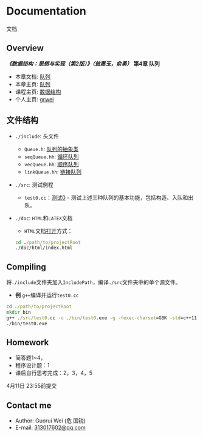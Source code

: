 # Documentation

文档

## Overview

_**《数据结构：思想与实现（第2版）》（翁惠玉，俞勇）**_ **第4章 队列**

- 本章文档: [队列](https://grwei.github.io/data-structure-homework/DS_Ch4/doc/html/index.html)
- 本章主页: [队列](https://grwei.github.io/data-structure-homework/DS_Ch4/)
- 课程主页: [数据结构](https://grwei.github.io/data-structure-homework/)
- 个人主页: [grwei](https://grwei.github.io/)

## 文件结构

- `./include`: 头文件
  - `Queue.h`: [队列的抽象类](./include/Queue.h)
  - `seqQueue.hh`: [循环队列](./include/seqQueue.hh)
  - `vecQueue.hh`: [顺序队列](./include/vecQueue.hh)
  - `linkQueue.hh`: [链接队列](./include/linkQueue.hh)
- `./src`: 测试例程
  - `test0.cc`：[测试0](./src/test0.cc) - 测试上述三种队列的基本功能，包括构造、入队和出队。
- `./doc`: `HTML`和`LATEX`文档
  - `HTML`文档[打开](./doc/html/index.html)方式：
  
  ```bat
  cd ./path/to/projectRoot
  ./doc/html/index.html
  ```

## Compiling

将`./include`文件夹加入`IncludePath`，编译`./src`文件夹中的单个源文件。

- **例** `g++`编译并运行`test0.cc`

```bat
cd ./path/to/projectRoot
mkdir bin
g++ ./src/test0.cc -o ./bin/test0.exe -g -fexec-charset=GBK -std=c++11 -I ./include
./bin/test0.exe
```
## Homework

- 简答题1~4，
- 程序设计题：1
- 课后自行思考完成：2，3，4，5

4月11日 23:55前提交

## Contact me

- Author: Guorui Wei (危 国锐)
- E-mail: 313017602@qq.com
